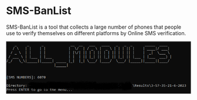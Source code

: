 # SMS-BanList
SMS-BanList is a tool that collects a large number of phones that people use to verify themselves on different platforms by Online SMS verification.

<div align="center">
<img src="https://raw.githubusercontent.com/Sonklol/SMS-BanList/main/cap.png"/>
</div>
